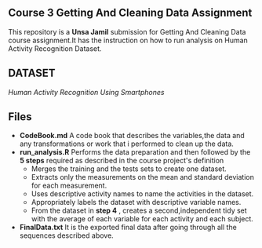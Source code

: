 ## Course 3 Getting And Cleaning Data Assignment

This repository is a **Unsa Jamil** submission for Getting And Cleaning Data course assignment.It has the instruction on how to run analysis on Human Activity Recognition Dataset.

## DATASET

*Human Activity Recognition Using Smartphones*

## Files
* **CodeBook.md** A code book that describes the variables,the data and any transformations or work that i performed to clean up the data.
* **run_analysis.R** Performs the data preparation and then followed by the **5 steps** required as described in the course project's definition
  * Merges the training and the tests sets to create one dataset.
  * Extracts only the measurements on the mean and standard deviation for each measurement.
  * Uses descriptive activity names to name the activities in the dataset.
  * Appropriately labels the dataset with descriptive variable names.
  * From the dataset in **step 4** , creates a second,independent tidy set with the average of each variable for each activity and each subject.
* **FinalData.txt** It is the exported final data after going through all the sequences described above.
